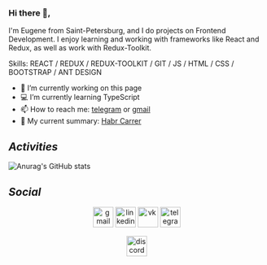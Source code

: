 ### Hi there 👋,
<!-- ![](https://i.pinimg.com/736x/9f/76/3a/9f763a5d299cdb4e0cb731386f96c18d.jpg) -->

I'm Eugene from Saint-Petersburg, and I do projects on Frontend Development. I enjoy learning and working with frameworks like React and Redux, as well as work with Redux-Toolkit. 

Skills: REACT / REDUX / REDUX-TOOLKIT / GIT / JS / HTML / CSS / BOOTSTRAP / ANT DESIGN 

- 🔭 I’m currently working on this page 
- 💻 I’m currently learning TypeScript 
- 📫 How to reach me: [telegram](https://t.me/Fpsska) or [gmail](mailto:fpsska1337@gmail.com) 
- 📝 My current summary: [Habr Carrer](https://career.habr.com/fpsska)

## _Activities_
![Anurag's GitHub stats](https://github-readme-stats.vercel.app/api?username=fpsska&show_icons=true&theme=tokyonight)

## _Social_

<div align="center">

[<img src='https://img.icons8.com/material-outlined/344/4a90e2/new-post.png' alt='gmail' height='40'>](mailto:fpsska1337@gmail.com) 
[<img src='https://img.icons8.com/material-outlined/344/4a90e2/linkedin--v1.png' alt='linkedin' height='40'>](https://www.linkedin.com/in/https://www.linkedin.com/in/fpsska-eugene-040129234//) 
[<img src='https://img.icons8.com/material-outlined/344/4a90e2/vk-com.png' alt='vk' height='40'>](https://vk.com/fpsska)
[<img src='https://img.icons8.com/material-outlined/344/4a90e2/telegram-app.png' alt='telegram' height='40'>](https://t.me/Fpsska) 
 
<span> 
 
  [<img title="Fpsska#1531" src='https://img.icons8.com/material-outlined/344/4a90e2/discord-logo.png' alt='discord' height='40'>](#)
 
 </span> 
</div>


